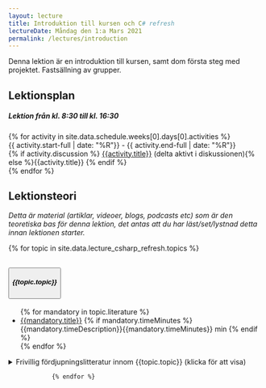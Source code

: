 ```yaml
---
layout: lecture
title: Introduktion till kursen och C# refresh
lectureDate: Måndag den 1:a Mars 2021
permalink: /lectures/introduction
---
```



Denna lektion är en introduktion till kursen, samt dom första steg med projektet. Fastsällning av grupper.

## Lektionsplan
  <div class="card schedule-card">
          <div class="card-body">
            <div class="row">
                <h5 class="pl-3"><i class="bi bi-calendar-week"></i> Lektion från kl. 8:30 till kl. 16:30 </h5>
            </div>    
{% for activity in site.data.schedule.weeks[0].days[0].activities %}
            <div class="row">
              <div class="col-sm-1 ">
                <div class="circle"></div>
              </div>
              <div class="col-sm-2 p-0 schedule-txt">
             {{ activity.start-full | date: "%R"}} - {{ activity.end-full | date: "%R"}} 
              </div>
              <div class="col-sm-9 schedule-txt">
              {% if activity.discussion %}
              <a href="{{activity.discussion}}">{{activity.title}}</a> <i class="fa fa-comments" aria-hidden="true"></i> 
              (delta aktivt i diskussionen){% else %}{{activity.title}} {% endif %}
              </div>
            </div>
{% endfor %}
          </div>
        </div>




## Lektionsteori
*Detta är material (artiklar, videoer, blogs, podcasts etc) som är den teoretiska bas för denna lektion, det antas att du har läst/set/lystnad detta innan lektionen starter.*

  <div class="accordion" id="accordionExample">
{% for topic in site.data.lecture_csharp_refresh.topics %}
            <div class="card">
                <div class="card-header" id="headingOne">
                  <h2 class="mb-0 w-100">
                    <button class="btn btn-link btn-block text-left" type="button" data-toggle="collapse" data-target="#ex{{forloop.index0}}" aria-expanded="false" aria-controls="ex{{forloop.index0}}">
                      <h5 id="object-oriented-programming-and-c"><i class="bi bi-chevron-double-right"></i> 
                      {{topic.topic}}
                      </h5>
                    </button>
                  </h2>
                </div>
                <div id="ex{{forloop.index0}}" class="collapse " aria-labelledby="headingOne" data-parent="#accordionExample">
                  <div class="card-body">
                  <ul>
                  {% for mandatory in topic.literature %}
                  <li class="mb-3">
                       <i class="bi bi-chevron-double-right lec-icon"></i><a href="{{mandatory.url}}"> {{mandatory.title}}</a>
                      {% if mandatory.timeMinutes %} 
                        <span class="badges"><span class="badge badge-{{mandatory.timeBadge}}">{{mandatory.timeDescription}}</span><span class="badge badge-secondary">{{mandatory.timeMinutes}} min</span></span>
                      {% endif %}
                    </li>
                  {% endfor %}
                  </ul>
                  <details>
                  <summary>Frivillig fördjupningslitteratur innom {{topic.topic}} (klicka för att visa)</summary>
                  <ul>
                  {% for optional in topic.optionalLiterature %}
                  <li class="mb-4">
                  <a href="{{optional.url}}">{{optional.title}}</a>
                  <span class="badges"><span class="badge badge-info">Article</span><span class="badge badge-secondary">12min</span></span>
                  </li>
                  {%endfor%}
                  </ul>
                  </details>
                  </div>
                </div>
                </div>
                
                {% endfor %}